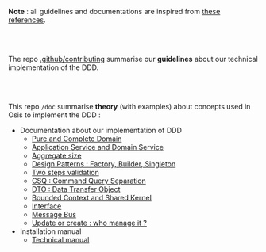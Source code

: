 **Note** : all guidelines and documentations are inspired from [these references](https://github.com/uclouvain/osis/blob/workshops/.github/references.md).


<br/><br/>


The repo [.github/contributing](https://github.com/uclouvain/osis/blob/workshops/.github/CONTRIBUTING.md) summarise our **guidelines** about our technical implementation of the DDD.


<br/><br/>


This repo `/doc` summarise **theory** (with examples) about concepts used in Osis to implement the DDD : 


- Documentation about our implementation of DDD
    - [Pure and Complete Domain](domain_purity_and_completeness.md)
    - [Application Service and Domain Service](application_service_vs_domain_service.md)
    - [Aggregate size](aggregate_size.md)
    - [Design Patterns : Factory, Builder, Singleton](patterns_factory_builder_singleton.md)
    - [Two steps validation](two_steps_validation.md)
    - [CSQ : Command Query Separation](CQS_command_query_separation.md)
    - [DTO : Data Transfer Object](dto.md)
    - [Bounded Context and Shared Kernel](bounded_context_and_shared_kernel.md)
    - [Interface](interface.md)
    - [Message Bus](messages_bus.md)
    - [Update or create : who manage it ?](update_or_create.md)
- Installation manual
    - [Technical manual](https://github.com/uclouvain/osis/blob/dev/doc/technical-manual.adoc#osis-technical-manual)


<br/><br/>

